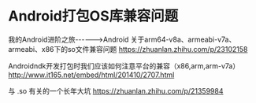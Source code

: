 
# Android打包OS库兼容问题


我的Android进阶之旅------>Android 关于arm64-v8a、armeabi-v7a、armeabi、x86下的so文件兼容问题
https://zhuanlan.zhihu.com/p/23102158

Androidndk开发打包时我们应该如何注意平台的兼容（x86,arm,arm-v7a）
http://www.it165.net/embed/html/201410/2707.html

与 .so 有关的一个长年大坑
https://zhuanlan.zhihu.com/p/21359984
